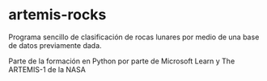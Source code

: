 # artemis-rocks
Programa sencillo de clasificación de rocas lunares por medio de una base de datos previamente dada.

Parte de la formación en Python por parte de Microsoft Learn y The ARTEMIS-1 de la NASA
